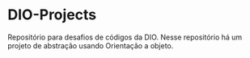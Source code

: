 # DIO-Projects
Repositório para desafios de códigos da DIO. Nesse repositório há um projeto de abstração usando Orientação a objeto.

